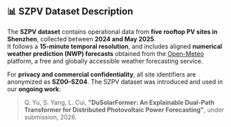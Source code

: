 ## 📊 SZPV Dataset Description

The **SZPV dataset** contains operational data from **five rooftop PV sites in Shenzhen**, collected between **2024 and May 2025**.  
It follows a **15-minute temporal resolution**, and includes aligned **numerical weather prediction (NWP) forecasts** obtained from the [Open-Meteo](https://open-meteo.com/) platform, a free and globally accessible weather forecasting service.  

For **privacy and commercial confidentiality**, all site identifiers are anonymized as **SZ00–SZ04**.
The SZPV dataset was introduced and used in our **ongoing work**:

> Q. Yu, S. Yang, L. Cui, **"DuSolarFormer: An Explainable Dual-Path Transformer for Distributed Photovoltaic Power Forecasting"**, under submission, 2026.  
